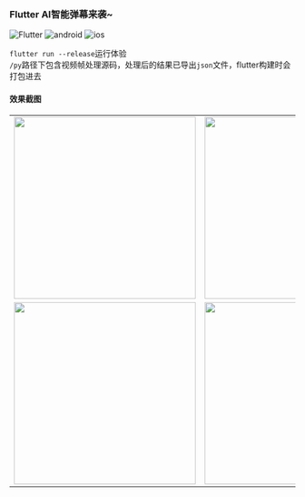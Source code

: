 ### Flutter AI智能弹幕来袭~
![Flutter](https://img.shields.io/badge/Flutter-1.22-52c6f9.svg) ![android](https://img.shields.io/badge/android✔-brightgreen.svg) ![ios](https://img.shields.io/badge/ios✔-green.svg)

`flutter run --release`运行体验<br/>
`/py`路径下包含视频帧处理源码，处理后的结果已导出`json`文件，flutter构建时会打包进去<br/>

#### 效果截图
<table>
    <tr>
        <td >
          <img src="http://r.photo.store.qq.com/psc?/V14dALyK4PrHuj/TmEUgtj9EK6.7V8ajmQrEGTk27NqsrEznkUQAEKow65QUFQx.il0LCj2geuUVZS*JIQA3jhW23Vt0T3fLcl6ge6Iq6y4GMEdrhJPweEdxac!/r" width="320">
        </td>
        <td >
          <img src="http://r.photo.store.qq.com/psc?/V14dALyK4PrHuj/TmEUgtj9EK6.7V8ajmQrENPJuk*SWGwtGl85IRDTqyo3oPYnOESVaA6SlDHLMFOVT7OPGwGnqRea.VRUGLKjiUMoSnWMOSX*7qYbJxKGQtk!/r" width="320">
        </td>
    </tr>
    <tr>
       <td >
          <img src="http://r.photo.store.qq.com/psc?/V14dALyK4PrHuj/TmEUgtj9EK6.7V8ajmQrEOUE90nZREmYHZZJPPg7SMJxy6qewT35ZW8tJ8jGJLzEDvDCpW6MHlp78gsAdXj6QaO2Y9FcDULSQ8u7.KOjKcM!/r" width="320">
        </td>
        <td >
          <img src="http://r.photo.store.qq.com/psc?/V14dALyK4PrHuj/TmEUgtj9EK6.7V8ajmQrEBIKuY7Uj6O0Po6l4zAzzz4cS0yvzyj9piGMHeEGOx*JlcSbKlShBccuRpt0fAgbwZztVZG4F4Ai47R8ex2VfTM!/r" width="320">
        </td>
    </tr>
</table>
